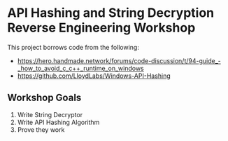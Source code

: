 # API Hashing and String Decryption Reverse Engineering Workshop

This project borrows code from the following:
- https://hero.handmade.network/forums/code-discussion/t/94-guide_-_how_to_avoid_c_c++_runtime_on_windows
- https://github.com/LloydLabs/Windows-API-Hashing

## Workshop Goals

1. Write String Decryptor
2. Write API Hashing Algorithm
3. Prove they work
